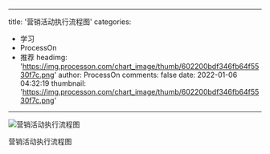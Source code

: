
---
title: '营销活动执行流程图'
categories: 
 - 学习
 - ProcessOn
 - 推荐
headimg: 'https://img.processon.com/chart_image/thumb/602200bdf346fb64f5530f7c.png'
author: ProcessOn
comments: false
date: 2022-01-06 04:32:19
thumbnail: 'https://img.processon.com/chart_image/thumb/602200bdf346fb64f5530f7c.png'
---

<div>   
<img class="thumb" alt="营销活动执行流程图" src="https://img.processon.com/chart_image/thumb/602200bdf346fb64f5530f7c.png" referrerpolicy="no-referrer">
<p>营销活动执行流程图</p>  
</div>
            